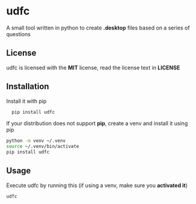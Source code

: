 
# udfc
A small tool written in python to create **.desktop** files based on a series of questions

## License

udfc is licensed with the **MIT** license, read the license text in **LICENSE**


## Installation

Install it with pip

```bash
  pip install udfc
```
If your distribution does not support **pip**, create a venv and install it using pip
    
```bash
python -m venv ~/.venv
source ~/.venv/bin/activate
pip install udfc
```

    
## Usage
Execute udfc by running this (if using a venv, make sure you **activated it**)
```bash
udfc
```
